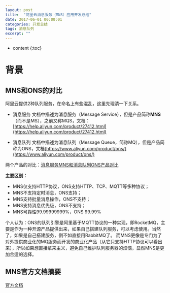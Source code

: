 ```yaml
---
layout: post
title:  "阿里云消息服务（MNS）应用开发总结"
date: 2017-06-01 00:00:01
categories: 开发总结
tags: 消息队列
excerpt: ""
---
```


* content
{:toc}


# 背景
## MNS和ONS的对比
阿里云提供2种队列服务，在命名上有些混乱，这里先理清一下关系。
* 消息服务
文档中描述为消息服务（Message Service），但是产品简称**MNS**（而不是MS），之前又称MQS，文档：[https://help.aliyun.com/product/27412.html](https://help.aliyun.com/product/27412.html)

* 消息队列
文档中描述为消息队列（Message Queue，简称MQ），但是产品简称为ONS，文档[https://www.aliyun.com/product/ons/](https://www.aliyun.com/product/ons/)


两个产品的对比：[消息服务MNS和消息队列ONS产品对比](https://help.aliyun.com/document_detail/27437.html?spm=5176.bbsr259814.0.0.a77IO1)

**主要区别：**
* MNS仅支持HTTP协议，ONS支持HTTP、TCP、MQTT等多种协议；
* MNS不支持定时消息，ONS支持；
* MNS支持批量消息操作，ONS不支持；
* MNS支持消息优先级，ONS不支持；
* MNS可靠性99.99999999%，ONS	99.99%

个人认为：ONS的队列引擎是阿里基于MQTT协议的一种实现，即RocketMQ，主要是作为一种开源产品提供出来，如果自己搭建队列服务，可以考虑使用。当然了，如果是自己搭建服务，倒不如直接用RabbitMQ了。
而MNS更像是专门为了对外提供商业化的MQ服务而开发的商业化产品（从它只支持HTTP协议可以看出来），所以如果想直接拿来主义，避免自己维护队列服务器的烦恼，显然MNS是更加合适的选择。


## MNS官方文档摘要
[官方文档](https://help.aliyun.com/product/27412.html)


















































